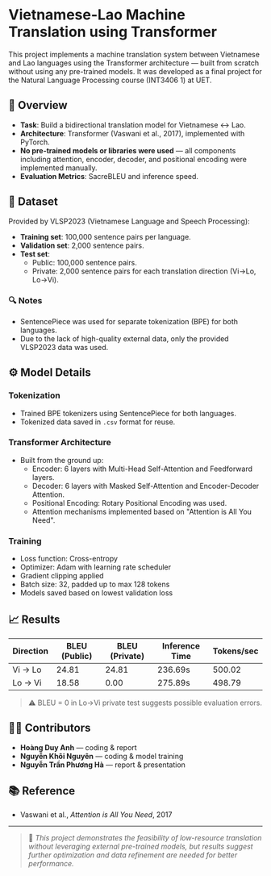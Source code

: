 # Vietnamese-Lao Machine Translation using Transformer

This project implements a machine translation system between Vietnamese and Lao languages using the Transformer architecture — built from scratch without using any pre-trained models. It was developed as a final project for the Natural Language Processing course (INT3406 1) at UET.

## 🧠 Overview

- **Task**: Build a bidirectional translation model for Vietnamese ↔ Lao.
- **Architecture**: Transformer (Vaswani et al., 2017), implemented with PyTorch.
- **No pre-trained models or libraries were used** — all components including attention, encoder, decoder, and positional encoding were implemented manually.
- **Evaluation Metrics**: SacreBLEU and inference speed.

## 📂 Dataset

Provided by VLSP2023 (Vietnamese Language and Speech Processing):

- **Training set**: 100,000 sentence pairs per language.
- **Validation set**: 2,000 sentence pairs.
- **Test set**:
  - Public: 100,000 sentence pairs.
  - Private: 2,000 sentence pairs for each translation direction (Vi→Lo, Lo→Vi).

### 🔍 Notes

- SentencePiece was used for separate tokenization (BPE) for both languages.
- Due to the lack of high-quality external data, only the provided VLSP2023 data was used.

## ⚙️ Model Details

### Tokenization
- Trained BPE tokenizers using SentencePiece for both languages.
- Tokenized data saved in `.csv` format for reuse.

### Transformer Architecture
- Built from the ground up:
  - Encoder: 6 layers with Multi-Head Self-Attention and Feedforward layers.
  - Decoder: 6 layers with Masked Self-Attention and Encoder-Decoder Attention.
  - Positional Encoding: Rotary Positional Encoding was used.
  - Attention mechanisms implemented based on "Attention is All You Need".

### Training
- Loss function: Cross-entropy
- Optimizer: Adam with learning rate scheduler
- Gradient clipping applied
- Batch size: 32, padded up to max 128 tokens
- Models saved based on lowest validation loss

## 📈 Results

| Direction   | BLEU (Public) | BLEU (Private) | Inference Time | Tokens/sec |
|-------------|---------------|----------------|----------------|------------|
| Vi → Lo     | 24.81         | 24.81          | 236.69s        | 500.02     |
| Lo → Vi     | 18.58         | 0.00           | 275.89s        | 498.79     |

> ⚠️ BLEU = 0 in Lo→Vi private test suggests possible evaluation errors.

## 👨‍💻 Contributors

- **Hoàng Duy Anh** — coding & report  
- **Nguyễn Khôi Nguyên** — coding & model training  
- **Nguyễn Trần Phương Hà** — report & presentation

## 📚 Reference

- Vaswani et al., *Attention is All You Need*, 2017

---

> 🔎 *This project demonstrates the feasibility of low-resource translation without leveraging external pre-trained models, but results suggest further optimization and data refinement are needed for better performance.*

